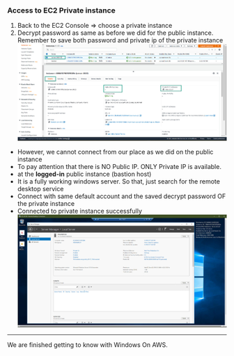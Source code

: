 ### Access to EC2 Private instance

1. Back to the EC2 Console => choose a private instance 
2. Decrypt password as same as before we did for the public instance. Remember to  save both password and private ip of the private instance
  ![EC2](images/ec2-14.jpg)
- However, we cannot connect from our place as we did on the public instance
- To pay attention that there is NO Public IP. ONLY Private IP is available. 
- at the **logged-in** public instance (bastion host) 
- It is a fully working windows server. So that, just search for the remote desktop service
- Connect with same default account and the saved decrypt password OF the private instance
- Connected to private instance successfully
  ![EC2](images/ec2-15.jpg)

---
We are finished getting to know with Windows On AWS.
